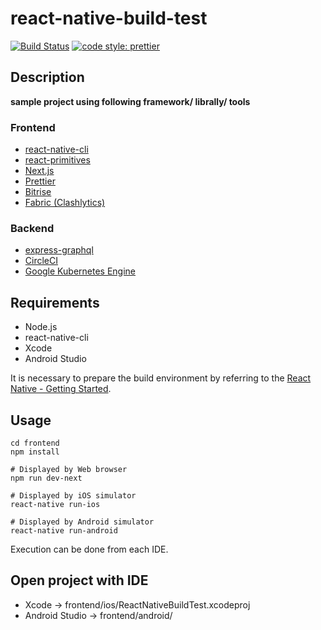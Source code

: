 # react-native-build-test

[![Build Status](https://www.bitrise.io/app/e02bf0b2eeda7f65/status.svg?token=lCBK5xtBJnwrip9BxO1VHw&branch=master)](https://www.bitrise.io/app/e02bf0b2eeda7f65) [![code style: prettier](https://img.shields.io/badge/code_style-prettier-ff69b4.svg?style=flat-square)](https://github.com/prettier/prettier)

## Description

**sample project using following framework/ librally/ tools**

### Frontend

* [react-native-cli](https://facebook.github.io/react-native/)
* [react-primitives](https://github.com/lelandrichardson/react-primitives)
* [Next.js](https://github.com/zeit/next.js/)
* [Prettier](https://github.com/prettier/prettier)
* [Bitrise](https://www.bitrise.io/)
* [Fabric (Clashlytics)](https://get.fabric.io/)

### Backend

* [express-graphql](https://github.com/graphql/express-graphql)
* [CircleCI](https://circleci.com/)
* [Google Kubernetes Engine](https://cloud.google.com/kubernetes-engine/)

## Requirements

* Node.js
* react-native-cli
* Xcode
* Android Studio

It is necessary to prepare the build environment by referring to the [React Native - Getting Started](https://facebook.github.io/react-native/docs/getting-started.html).

## Usage

```
cd frontend
npm install

# Displayed by Web browser
npm run dev-next

# Displayed by iOS simulator
react-native run-ios

# Displayed by Android simulator
react-native run-android
```

Execution can be done from each IDE.

## Open project with IDE

* Xcode -> frontend/ios/ReactNativeBuildTest.xcodeproj
* Android Studio -> frontend/android/
